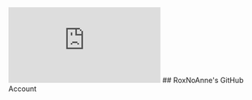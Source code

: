 
<link rel="stylesheet" href="https://cdnjs.cloudflare.com/ajax/libs/font-awesome/6.1.1/css/all.min.css">


![@fa-github](https://cdnjs.cloudflare.com/ajax/libs/font-awesome/6.1.1/css/all.min.css) ## RoxNoAnne's GitHub Account

<!--
**R0X0RE0/R0X0RE0** is a ✨ _special_ ✨ repository because its `README.md` (this file) appears on your GitHub profile.

Here are some ideas to get you started:

- 🔭 I’m currently working on ...
- 🌱 I’m currently learning ...
- 👯 I’m looking to collaborate on ...
- 🤔 I’m looking for help with ...
- 💬 Ask me about ...
- 📫 How to reach me: ...
- 😄 Pronouns: ...
- ⚡ Fun fact: ...
-->
